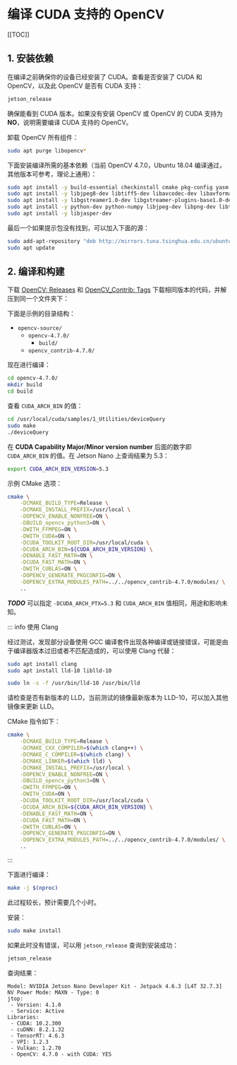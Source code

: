 # 编译 CUDA 支持的 OpenCV

[[TOC]]

## 1. 安装依赖

在编译之前确保你的设备已经安装了 CUDA。查看是否安装了 CUDA 和 OpenCV，以及此 OpenCV 是否有 CUDA 支持：

```bash
jetson_release
```

确保能看到 CUDA 版本。如果没有安装 OpenCV 或 OpenCV 的 CUDA 支持为 **NO**，说明需要编译 CUDA 支持的 OpenCV。

卸载 OpenCV 所有组件：

```bash
sudo apt purge libopencv*
```

下面安装编译所需的基本依赖（当前 OpenCV 4.7.0，Ubuntu 18.04 编译通过，其他版本可参考，理论上通用）：

```bash
sudo apt install -y build-essential checkinstall cmake pkg-config yasm git gfortran
sudo apt install -y libjpeg8-dev libtiff5-dev libavcodec-dev libavformat-dev libswscale-dev libdc1394-22-dev libxine2-dev libv4l-dev
sudo apt install -y libgstreamer1.0-dev libgstreamer-plugins-base1.0-dev libgtk2.0-dev libtbb2 libtbb-dev libatlas-base-dev libfaac-dev libmp3lame-dev libtheora-dev libvorbis-dev libxvidcore-dev libopencore-amrnb-dev libopencore-amrwb-dev x264 v4l-utils
sudo apt install -y python-dev python-numpy libjpeg-dev libpng-dev libtiff-dev
sudo apt install -y libjasper-dev
```

最后一个如果提示包没有找到，可以加入下面的源：

```bash
sudo add-apt-repository "deb http://mirrors.tuna.tsinghua.edu.cn/ubuntu-ports/ xenial main multiverse restricted universe"
sudo apt update
```

## 2. 编译和构建

下载 [OpenCV: Releases](https://github.com/opencv/opencv/releases) 和 [OpenCV_Contrib: Tags](https://github.com/opencv/opencv_contrib/tags) 下载相同版本的代码，并解压到同一个文件夹下：

下面是示例的目录结构：

- `opencv-source/`
    - `opencv-4.7.0/`
        - `build/`
    - `opencv_contrib-4.7.0/`

现在进行编译：

```bash
cd opencv-4.7.0/
mkdir build
cd build
```

查看 `CUDA_ARCH_BIN` 的值：

```bash
cd /usr/local/cuda/samples/1_Utilities/deviceQuery
sudo make
./deviceQuery
```

在 **CUDA Capability Major/Minor version number** 后面的数字即 `CUDA_ARCH_BIN` 的值。在 Jetson Nano 上查询结果为 5.3：

```bash
export CUDA_ARCH_BIN_VERSION=5.3
```

示例 CMake 选项：

```bash
cmake \
    -DCMAKE_BUILD_TYPE=Release \
    -DCMAKE_INSTALL_PREFIX=/usr/local \
    -DOPENCV_ENABLE_NONFREE=ON \
    -DBUILD_opencv_python3=ON \
    -DWITH_FFMPEG=ON \
    -DWITH_CUDA=ON \
    -DCUDA_TOOLKIT_ROOT_DIR=/usr/local/cuda \
    -DCUDA_ARCH_BIN=${CUDA_ARCH_BIN_VERSION} \
    -DENABLE_FAST_MATH=ON \
    -DCUDA_FAST_MATH=ON \
    -DWITH_CUBLAS=ON \
    -DOPENCV_GENERATE_PKGCONFIG=ON \
    -DOPENCV_EXTRA_MODULES_PATH=../../opencv_contrib-4.7.0/modules/ \
    ..
```

***TODO*** 可以指定 `-DCUDA_ARCH_PTX=5.3` 和 `CUDA_ARCH_BIN` 值相同，用途和影响未知。

::: info 使用 Clang

经过测试，发现部分设备使用 GCC 编译套件出现各种编译或链接错误，可能是由于编译器版本过旧或者不匹配造成的，可以使用 Clang 代替：

```bash
sudo apt install clang
sudo apt install lld-10 liblld-10

sudo ln -s -f /usr/bin/lld-10 /usr/bin/lld
```

请检查是否有新版本的 LLD，当前测试的镜像最新版本为 LLD-10，可以加入其他镜像来更新 LLD。

CMake 指令如下：

```bash
cmake \
    -DCMAKE_BUILD_TYPE=Release \
    -DCMAKE_CXX_COMPILER=$(which clang++) \
    -DCMAKE_C_COMPILER=$(which clang) \
    -DCMAKE_LINKER=$(which lld) \
    -DCMAKE_INSTALL_PREFIX=/usr/local \
    -DOPENCV_ENABLE_NONFREE=ON \
    -DBUILD_opencv_python3=ON \
    -DWITH_FFMPEG=ON \
    -DWITH_CUDA=ON \
    -DCUDA_TOOLKIT_ROOT_DIR=/usr/local/cuda \
    -DCUDA_ARCH_BIN=${CUDA_ARCH_BIN_VERSION} \
    -DENABLE_FAST_MATH=ON \
    -DCUDA_FAST_MATH=ON \
    -DWITH_CUBLAS=ON \
    -DOPENCV_GENERATE_PKGCONFIG=ON \
    -DOPENCV_EXTRA_MODULES_PATH=../../opencv_contrib-4.7.0/modules/ \
    ..
```

:::

下面进行编译：

```bash
make -j $(nproc)
```

此过程较长，预计需要几个小时。

安装：

```bash
sudo make install
```

如果此时没有错误，可以用 `jetson_release` 查询到安装成功：

```bash
jetson_release
```

查询结果：

```yml{12}
Model: NVIDIA Jetson Nano Developer Kit - Jetpack 4.6.3 [L4T 32.7.3]
NV Power Mode: MAXN - Type: 0
jtop:
 - Version: 4.1.0
 - Service: Active
Libraries:
 - CUDA: 10.2.300
 - cuDNN: 8.2.1.32
 - TensorRT: 4.6.3
 - VPI: 1.2.3
 - Vulkan: 1.2.70
 - OpenCV: 4.7.0 - with CUDA: YES
```
